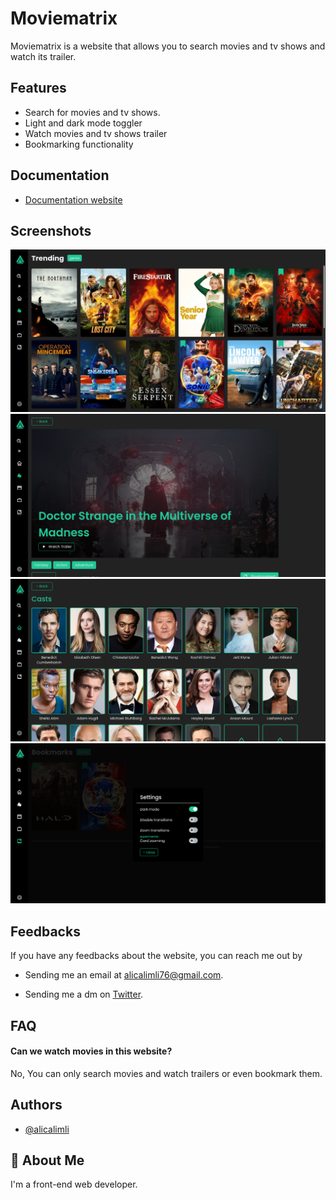 # Moviematrix

Moviematrix is a website that allows you to search movies and tv shows and watch its trailer.

## Features

- Search for movies and tv shows.
- Light and dark mode toggler
- Watch movies and tv shows trailer
- Bookmarking functionality

## Documentation

- [Documentation website](https://moviematrix-docs.netlify.app/)

## Screenshots

![App Screenshot](/src/images/app-preview-one.png)
![App Screenshot](/src/images/app-preview-two.png)
![App Screenshot](/src/images/app-preview-three.png)
![App Screenshot](/src/images/app-preview-four.png)

## Feedbacks

If you have any feedbacks about the website, you can reach me out by

- Sending me an email at alicalimli76@gmail.com.

- Sending me a dm on [Twitter](https://twitter.com/alicalimli_dev).

## FAQ

#### Can we watch movies in this website?

No, You can only search movies and watch trailers or even bookmark them.

## Authors

- [@alicalimli](https://www.github.com/alicalimli)

## 🚀 About Me

I'm a front-end web developer.
